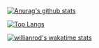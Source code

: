 [![Anurag's github stats](https://github-readme-stats.vercel.app/api?username=TtTRz&count_private=true&show_icons=true&include_all_commits=true&cache_seconds=1800)](https://github.com/anuraghazra/github-readme-stats)

[![Top Langs](https://github-readme-stats.vercel.app/api/top-langs/?username=TtTRz&layout=compact&count_private=true&cache_seconds=1800&langs_count=10&hide=python,css,html,vue)](https://github.com/anuraghazra/github-readme-stats)

[![willianrod's wakatime stats](https://github-readme-stats.vercel.app/api/wakatime?username=TtTRz?count_private=true)](https://github.com/anuraghazra/github-readme-stats)
